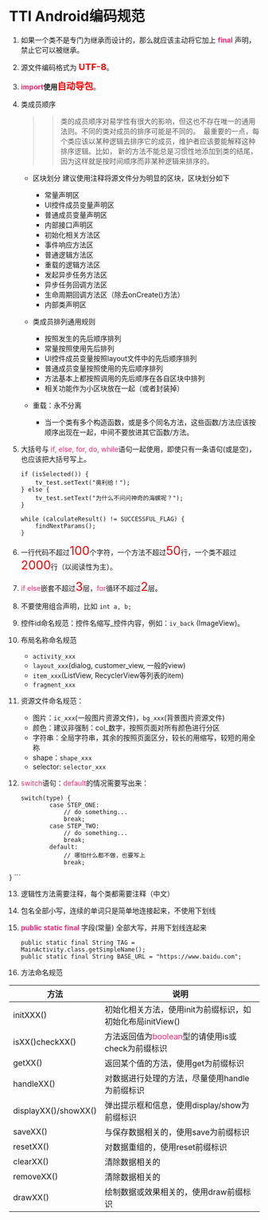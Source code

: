 # TTI Android编码规范

1. 如果一个类不是专门为继承而设计的，那么就应该主动将它加上 **<font color=#f92772>final</font>** 声明，禁止它可以被继承。
2. 源文件编码格式为 **<font color=#ff0000 size=4>UTF-8</font>**。
3. **<font color=#f92772>import</font>**使用**<font color=#ff0000 size=4>自动导包**</font>。
4. 类成员顺序

	>> 类的成员顺序对易学性有很大的影响，但这也不存在唯一的通用法则。不同的类对成员的排序可能是不同的。 
	>> 最重要的一点，每个类应该以某种逻辑去排序它的成员，维护者应该要能解释这种排序逻辑。比如， 新的方法不能总是习惯性地添加到类的结尾，因为这样就是按时间顺序而非某种逻辑来排序的。
	* 区块划分 建议使用注释将源文件分为明显的区块，区块划分如下 
	
		* 常量声明区 
		* UI控件成员变量声明区 
		* 普通成员变量声明区
		* 内部接口声明区
		* 初始化相关方法区 
		* 事件响应方法区 
		* 普通逻辑方法区 
		* 重载的逻辑方法区 
		* 发起异步任务方法区 
		* 异步任务回调方法区
		* 生命周期回调方法区（除去onCreate()方法）
		* 内部类声明区 
	
	* 类成员排列通用规则 
	
		* 按照发生的先后顺序排列 
		* 常量按照使用先后排列 
		* UI控件成员变量按照layout文件中的先后顺序排列 
		* 普通成员变量按照使用的先后顺序排列 
		* 方法基本上都按照调用的先后顺序在各自区块中排列 
		* 相关功能作为小区块放在一起（或者封装掉） 
	
	* 重载：永不分离 
	
		* 当一个类有多个构造函数，或是多个同名方法，这些函数/方法应该按顺序出现在一起，中间不要放进其它函数/方法。 
5. 大括号与 <font color=#f92772>if, else, for, do, while</font>语句一起使用，即使只有一条语句(或是空)，也应该把大括号写上。
	
	```
   if (isSelected()) {
		tv_test.setText("奥利给！");
	} else {
		tv_test.setText("为什么不问问神奇的海螺呢？");
	}
		
	while (calculateResult() != SUCCESSFUL_FLAG) {
		findNextParams();
	}
	```
6. 一行代码不超过<font color=#ff0000 size=5>100</font>个字符，一个方法不超过<font color=#ff0000 size=5>50</font>行，一个类不超过<font color=#ff0000 size=5>2000</font>行（以阅读性为主）。
7. <font color=#f92772>if else</font>嵌套不超过<font color=#ff0000 size=5>3</font>层，<font color=#f92772>for</font>循环不超过<font color=#ff0000 size=5>2</font>层。
8. 不要使用组合声明，比如 ```int a, b;```
9. 控件id命名规范：控件名缩写_控件内容，例如：```iv_back``` (ImageView)。
10. 布局名称命名规范
		
	* ```activity_xxx```
	* ```layout_xxx```(dialog, customer_view, 一般的view)
	* ```item_xxx```(ListView, RecyclerView等列表的item)
	* ```fragment_xxx```
		
11. 资源文件命名规范： 
		
	* 图片：```ic_xxx```(一般图片资源文件)，```bg_xxx```(背景图片资源文件)
	* 颜色：建议非强制：col_数字，按照页面对所有颜色进行分区 
	* 字符串：全局字符串，其余的按照页面区分，较长的用缩写，较短的用全称 
	* shape：```shape_xxx```
	* selector: ```selector_xxx```

12. <font color=#f92772>switch</font>语句：<font color=#f92772>default</font>的情况需要写出来：

	```
	switch(type) {
		    case STEP_ONE:
		        // do something...
		        break;
		    case STEP_TWO:
		        // do something...
		        break;
		    default:
		        // 哪怕什么都不做，也要写上
		        break;
  }
	```

13. 逻辑性方法需要注释，每个类都需要注释（中文） 
14. 包名全部小写，连续的单词只是简单地连接起来，不使用下划线
15. **<font color=#f92772>public static final</font>** 字段(常量) 全部大写，并用下划线连起来 
	
	```
	public static final String TAG = MainActivity.class.getSimpleName();
	public static final String BASE_URL = "https://www.baidu.com";
	```

16. 方法命名规范

|**方法**|**说明**|
|----|----|
|initXXX()|初始化相关方法，使用init为前缀标识，如初始化布局initView()|
|isXX()checkXX()|方法返回值为<font color=#f92772>boolean</font>型的请使用is或check为前缀标识|
|getXX()|返回某个值的方法，使用get为前缀标识|
|handleXX()|对数据进行处理的方法，尽量使用handle为前缀标识|
|displayXX()/showXX()|弹出提示框和信息，使用display/show为前缀标识|
|saveXX()|与保存数据相关的，使用save为前缀标识|
|resetXX()|对数据重组的，使用reset前缀标识|
|clearXX()|清除数据相关的|
|removeXX()|清除数据相关的|
|drawXX()|绘制数据或效果相关的，使用draw前缀标识|


